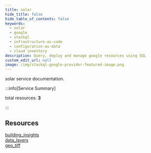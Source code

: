 ```yaml
---
title: solar
hide_title: false
hide_table_of_contents: false
keywords:
  - solar
  - google
  - stackql
  - infrastructure-as-code
  - configuration-as-data
  - cloud inventory
description: Query, deploy and manage google resources using SQL
custom_edit_url: null
image: /img/stackql-google-provider-featured-image.png
---
```


solar service documentation.

:::info[Service Summary]

total resources: __3__  

:::

## Resources
<div class="row">
<div class="providerDocColumn">
<a href="/solar/building_insights/">building_insights</a><br />
<a href="/solar/data_layers/">data_layers</a>
</div>
<div class="providerDocColumn">
<a href="/solar/geo_tiff/">geo_tiff</a>
</div>
</div>